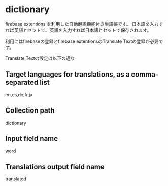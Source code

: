 # dictionary

firebase extentions を利用した自動翻訳機能付き単語帳です。
日本語を入力すれば英語とセットで、英語を入力すれば日本語とセットで保存されます。

利用にはfirebaseの登録とfirebase extentionsのTranslate Textの登録が必要です。

Translate Textの設定は以下の通り

## Target languages for translations, as a comma-separated list

en,es,de,fr,ja

## Collection path

dictionary

## Input field name

word

## Translations output field name

translated
